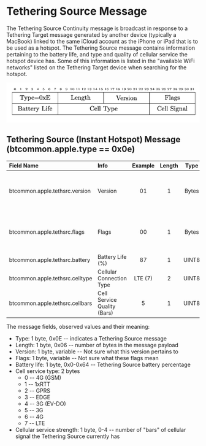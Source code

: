<h1>Tethering Source Message</h1>

<p> The Tethering Source Continuity message is broadcast in response to a
Tethering Target message generated by another device (typically a MacBook)
linked to the same iCloud account as the iPhone or iPad that is to be used as a
hotspot. The Tethering Source message contains information pertaining to the
battery life, and type and quality of cellular service the hotspot device
has. Some of this information is listed in the "available WiFi networks" listed
on the Tethering Target device when searching for the hotspot.</p>

<div align="center">
<img src="/figs/tethering_source.png">
</div>

## Tethering Source (Instant Hotspot) Message (btcommon.apple.type == 0x0e)
| Field Name                                  | Info                         | Example                    |Length| Type  | Notes                            |
| :-------------------------------------------| :----------------------------|:--------------------------:|:----:|:-----:|:--------------------------------:|
| btcommon.apple.tethsrc.version              | Version                      |     01                     |  1   | Bytes |Note sure what this pertains to   |
| btcommon.apple.tethsrc.flags                | Flags                        |     00                     |  1   | Bytes |Note sure what these flags mean   |
| btcommon.apple.tethsrc.battery              | Battery Life (%)             |     87                     |  1   | UINT8 |                                  |
| btcommon.apple.tethsrc.celltype             | Cellular Connection Type     |     LTE (7)                |  2   | UINT8 |                                  |
| btcommon.apple.tethsrc.cellbars             | Cell Service Quality (Bars)  |     5                      |  1   | UINT8 |                                  |



<p>The message fields, observed values and their meaning:</p>

<ul>
<li>
Type: 1 byte, 0x0E -- indicates a Tethering Source message
</li>
<li>
Length: 1 byte, 0x06 -- number of bytes in the message payload
</li>
<li>
Version: 1 byte, variable -- Not sure what this version pertains to
</li>
<li>
Flags: 1 byte, variable -- Not sure what these flags mean
 </li>
<li>
Battery life: 1 byte, 0x0-0x64 -- Tethering Source battery percentage 
</li>
<li>
Cell service type: 2 bytes
  <ul>
    <li>
        0 -- 4G (GSM)
    </li>
    <li>
        1 -- 1xRTT
    </li>
    <li>
        2 -- GPRS
    </li>
    <li>
        3 -- EDGE
    </li>
    <li>
        4 -- 3G (EV-DO)
    </li>
    <li>
        5 -- 3G
    </li>
    <li>
        6 -- 4G
    </li>
    <li>
        7 -- LTE
    </li>
  </ul>
</li>
<li>
Cellular service strength: 1 byte, 0-4 -- number of "bars" of cellular signal
the Tethering Source currently has
</li>
</ul>
